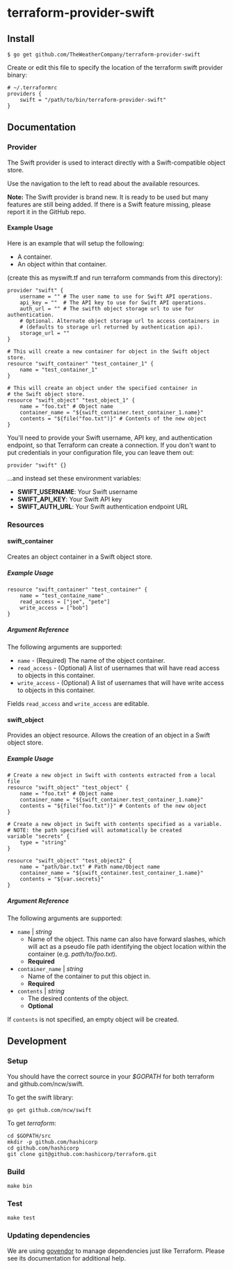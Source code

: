# terraform-provider-swift

## Install

```
$ go get github.com/TheWeatherCompany/terraform-provider-swift
```

Create or edit this file to specify the location of the terraform swift provider binary:

```
# ~/.terraformrc
providers {
    swift = "/path/to/bin/terraform-provider-swift"
}
```

## Documentation

### Provider

The Swift provider is used to interact directly with a Swift-compatible object store.

Use the navigation to the left to read about the available resources.

<div class="alert alert-block alert-info">
<strong>Note:</strong> The Swift provider is brand new.
It is ready to be used but many features are still being added. If there
is a Swift feature missing, please report it in the GitHub repo.
</div>

#### Example Usage

Here is an example that will setup the following:

+ A container.
+ An object within that container.

(create this as myswift.tf and run terraform commands from this directory):

```hcl
provider "swift" {
    username = "" # The user name to use for Swift API operations.
    api_key = ""  # The API key to use for Swift API operations.
    auth_url = "" # The swifth object storage url to use for authentication.
    # Optional. Alternate object storage url to access containers in
    # (defaults to storage url returned by authentication api).
    storage_url = ""
}

# This will create a new container for object in the Swift object store.
resource "swift_container" "test_container_1" {
    name = "test_container_1"
}

# This will create an object under the specified container in
# the Swift object store.
resource "swift_object" "test_object_1" {
    name = "foo.txt" # Object name
    container_name = "${swift_container.test_container_1.name}"
    contents = "${file("foo.txt")}" # Contents of the new object
}
```

You'll need to provide your Swift username, API key, and authentication endpoint,
so that Terraform can create a connection. If you don't want to put
credentials in your configuration file, you can leave them
out:

```
provider "swift" {}
```

...and instead set these environment variables:

- **SWIFT_USERNAME**: Your Swift username
- **SWIFT_API_KEY**: Your Swift API key
- **SWIFT_AUTH_URL**: Your Swift authentication endpoint URL

### Resources

#### swift_container

Creates an object container in a Swift object store.

##### Example Usage

```
resource "swift_container" "test_container" {
    name = "test_containe_name"
    read_access = ["joe", "pete"]
    write_access = ["bob"]
}
```

##### Argument Reference

The following arguments are supported:

* `name` - (Required) The name of the object container.
* `read_access` - (Optional) A list of usernames that will have read access to objects in this container.
* `write_access` - (Optional) A list of usernames that will have write access to objects in this container.

Fields `read_access` and `write_access` are editable.

#### swift_object

Provides an object resource. Allows the creation of an object in a Swift object store.

##### Example Usage

```
# Create a new object in Swift with contents extracted from a local file
resource "swift_object" "test_object" {
    name = "foo.txt" # Object name
    container_name = "${swift_container.test_container_1.name}"
    contents = "${file("foo.txt")}" # Contents of the new object
}
```

```
# Create a new object in Swift with contents specified as a variable.
# NOTE: the path specified will automatically be created
variable "secrets" {
    type = "string"
}

resource "swift_object" "test_object2" {
    name = "path/bar.txt" # Path name/Object name
    container_name = "${swift_container.test_container_1.name}"
    contents = "${var.secrets}"
}
```

##### Argument Reference

The following arguments are supported:

* `name` | *string*
    * Name of the object. This name can also have forward slashes, which will act as a pseudo file path identifying the object location within the container (e.g. _path/to/foo.txt_).
    * **Required**
* `container_name` | *string*
    * Name of the container to put this object in.
    * **Required**
* `contents` | *string*
    * The desired contents of the object.
    * **Optional**

If `contents` is not specified, an empty object will be created.

## Development

### Setup

You should have the correct source in your _$GOPATH_ for both terraform and github.com/ncw/swift.

To get the swift library:

```
go get github.com/ncw/swift
```

To get _terraform_:

```
cd $GOPATH/src
mkdir -p github.com/hashicorp
cd github.com/hashicorp
git clone git@github.com:hashicorp/terraform.git
```

### Build

```
make bin
```

### Test

```
make test
```

### Updating dependencies

We are using [govendor](https://github.com/kardianos/govendor) to manage dependencies just like Terraform. Please see its documentation for additional help.
